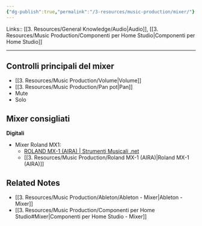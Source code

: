 ```yaml
---
{"dg-publish":true,"permalink":"/3-resources/music-production/mixer/"}
---
```


Links:: [[3. Resources/General Knowledge/Audio\|Audio]], [[3. Resources/Music Production/Componenti per Home Studio\|Componenti per Home Studio]]

---
## Controlli principali del mixer

- [[3. Resources/Music Production/Volume\|Volume]]
- [[3. Resources/Music Production/Pan pot\|Pan]]
- Mute 
- Solo


## Mixer consigliati

**Digitali**
- Mixer Roland MX1: 
	- [ROLAND MX-1 (AIRA) | Strumenti Musicali .net](https://www.strumentimusicali.net/product_info.php/products_id/51797/roland-mx-1-aira.html)
	- [[3. Resources/Music Production/Roland MX-1 (AIRA)\|Roland MX-1 (AIRA)]]



## Related Notes

- [[3. Resources/Music Production/Ableton/Ableton - Mixer\|Ableton - Mixer]]
- [[3. Resources/Music Production/Componenti per Home Studio#Mixer\|Componenti per Home Studio - Mixer]]